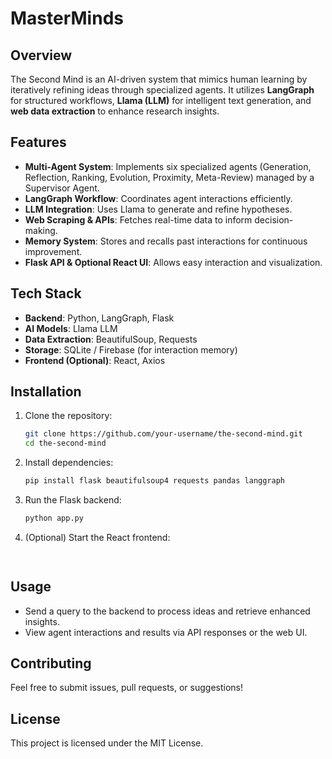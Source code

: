 # MasterMinds

## Overview
The Second Mind is an AI-driven system that mimics human learning by iteratively refining ideas through specialized agents. It utilizes **LangGraph** for structured workflows, **Llama (LLM)** for intelligent text generation, and **web data extraction** to enhance research insights.

## Features
- **Multi-Agent System**: Implements six specialized agents (Generation, Reflection, Ranking, Evolution, Proximity, Meta-Review) managed by a Supervisor Agent.
- **LangGraph Workflow**: Coordinates agent interactions efficiently.
- **LLM Integration**: Uses Llama to generate and refine hypotheses.
- **Web Scraping & APIs**: Fetches real-time data to inform decision-making.
- **Memory System**: Stores and recalls past interactions for continuous improvement.
- **Flask API & Optional React UI**: Allows easy interaction and visualization.

## Tech Stack
- **Backend**: Python, LangGraph, Flask
- **AI Models**: Llama LLM
- **Data Extraction**: BeautifulSoup, Requests
- **Storage**: SQLite / Firebase (for interaction memory)
- **Frontend (Optional)**: React, Axios

## Installation
1. Clone the repository:
   ```bash
   git clone https://github.com/your-username/the-second-mind.git
   cd the-second-mind
   ```
2. Install dependencies:
   ```bash
   pip install flask beautifulsoup4 requests pandas langgraph
   ```
3. Run the Flask backend:
   ```bash
   python app.py
   ```
4. (Optional) Start the React frontend:
   ```bash
  
   ```

## Usage
- Send a query to the backend to process ideas and retrieve enhanced insights.
- View agent interactions and results via API responses or the web UI.

## Contributing
Feel free to submit issues, pull requests, or suggestions!

## License
This project is licensed under the MIT License.

